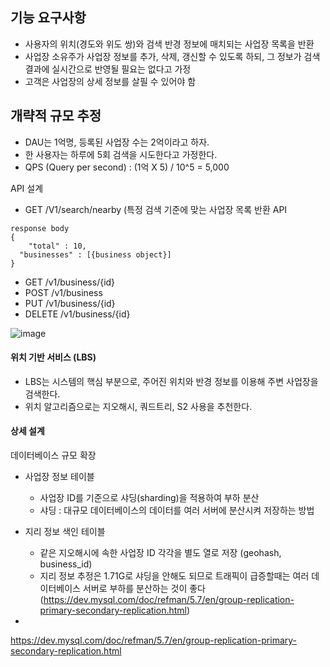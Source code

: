 ## 기능 요구사항
- 사용자의 위치(경도와 위도 쌍)와 검색 반경 정보에 매치되는 사업장 목록을 반환
- 사업장 소유주가 사업장 정보를 추가, 삭제, 갱신할 수 있도록 하되, 그 정보가 검색 결과에 실시간으로 반영될 필요는 없다고 가정
- 고객은 사업장의 상세 정보를 살필 수 있어야 함

## 개략적 규모 추정
- DAU는 1억명, 등록된 사업장 수는 2억이라고 하자.
- 한 사용자는 하루에 5회 검색을 시도한다고 가정한다.
- QPS (Query per second) : (1억 X 5) / 10^5 = 5,000


API 설계
- GET /V1/search/nearby (특정 검색 기준에 맞는 사업장 목록 반환 API
```  
response body
{
	"total" : 10,
  "businesses" : [{business object}]
}
```


- GET /v1/business/{id}
- POST /v1/business
- PUT /v1/business/{id}
- DELETE /v1/business/{id}



![image](https://github.com/user-attachments/assets/c13240a7-82a3-40e2-8885-9f9dfea6c753)


#### 위치 기반 서비스 (LBS)
- LBS는 시스템의 핵심 부분으로, 주어진 위치와 반경 정보를 이용해 주변 사업장을 검색한다.
- 위치 알고리즘으로는 지오해시, 쿼드트리, S2 사용을 추천한다.

#### 상세 설계
데이터베이스 규모 확장
- 사업장 정보 테이블
   - 사업장 ID를 기준으로 샤딩(sharding)을 적용하여 부하 분산
   - 샤딩 : 대규모 데이터베이스의 데이터를 여러 서버에 분산시켜 저장하는 방법
- 지리 정보 색인 테이블
  -  같은 지오해시에 속한 사업장 ID 각각을 별도 열로 저장 (geohash, business_id)
  -  지리 정보 추정은 1.71G로 샤딩을 안해도 되므로 트래픽이 급증할때는 여러 데이터베이스 서버로 부하를 분산하는 것이 좋다(https://dev.mysql.com/doc/refman/5.7/en/group-replication-primary-secondary-replication.html)
 
- 


https://dev.mysql.com/doc/refman/5.7/en/group-replication-primary-secondary-replication.html
